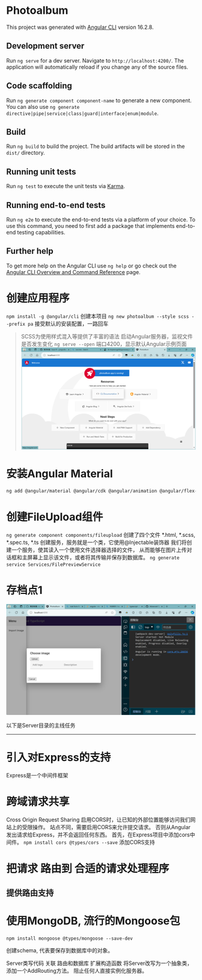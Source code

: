 # Photoalbum

This project was generated with [Angular CLI](https://github.com/angular/angular-cli) version 16.2.8.

## Development server

Run `ng serve` for a dev server. Navigate to `http://localhost:4200/`. The application will automatically reload if you change any of the source files.

## Code scaffolding

Run `ng generate component component-name` to generate a new component. You can also use `ng generate directive|pipe|service|class|guard|interface|enum|module`.

## Build

Run `ng build` to build the project. The build artifacts will be stored in the `dist/` directory.

## Running unit tests

Run `ng test` to execute the unit tests via [Karma](https://karma-runner.github.io).

## Running end-to-end tests

Run `ng e2e` to execute the end-to-end tests via a platform of your choice. To use this command, you need to first add a package that implements end-to-end testing capabilities.

## Further help

To get more help on the Angular CLI use `ng help` or go check out the [Angular CLI Overview and Command Reference](https://angular.io/cli) page.


# 创建应用程序
`npm install -g @angular/cli`
创建本项目
`ng new photoalbum --style scss --prefix pa`
接受默认的安装配置，一路回车
> SCSS为使用样式混入等提供了丰富的语法
启动Angular服务器，监视文件是否发生变化
`ng serve --open`
端口4200，显示默认Angular示例页面
![界面](./src/assets/ui-init.png)
# 安装Angular Material
```bash
ng add @angular/material @angular/cdk @angular/animation @angular/flex-layout
```

# 创建FileUpload组件
`ng generate component components/fileupload`
创建了四个文件 *.html, *.scss, *.spec.ts, *.ts
创建服务，服务就是一个类，它使用@Injectable装饰器
我们将创建一个服务，使其读入一个使用文件选择器选择的文件，
从而能够在图片上传对话框和主屏幕上显示该文件，或者将其传输并保存到数据库。
`ng generate service Services/FilePreviewService`

# 存档点1
![存档点1](src/assets/ui-arch1.png)

以下是Server目录的主线任务

---


# 引入对Express的支持
Express是一个中间件框架

# 跨域请求共享
Cross Origin Request Sharing
启用CORS时，让已知的外部位置能够访问我们网站上的受限操作。
站点不同，需要启用CORS来允许提交请求。
否则从Angular发出请求给Express，并不会返回任何东西。
首先，在Express项目中添加cors中间件。
`npm install cors @types/cors --save`
添加CORS支持

# 把请求 路由到 合适的请求处理程序
## 提供路由支持

# 使用MongoDB, 流行的Mongoose包
`npm install mongoose @types/mongoose --save-dev`

创建schema, 代表要保存到数据库中的对象。

Server类写代码 关联 路由和数据库
扩展构造函数
将Server改写为一个抽象类，添加一个AddRouting方法。
阻止任何人直接实例化服务器。 